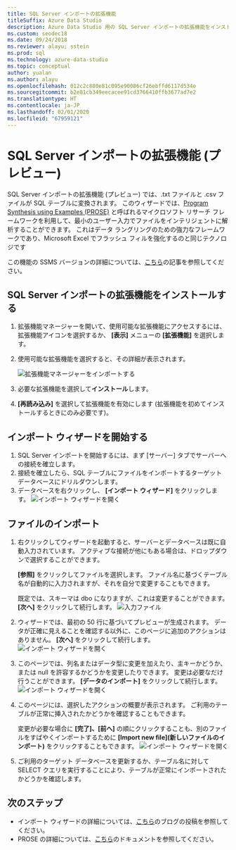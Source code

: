 ```yaml
---
title: SQL Server インポートの拡張機能
titleSuffix: Azure Data Studio
description: Azure Data Studio 用の SQL Server インポートの拡張機能をインストールして使用する
ms.custom: seodec18
ms.date: 09/24/2018
ms.reviewer: alayu; sstein
ms.prod: sql
ms.technology: azure-data-studio
ms.topic: conceptual
author: yualan
ms.author: alayu
ms.openlocfilehash: 012c2c880e81c095e90086cf26ebffd6117d534e
ms.sourcegitcommit: b2e81cb349eecacee91cd3766410ffb3677ad7e2
ms.translationtype: HT
ms.contentlocale: ja-JP
ms.lasthandoff: 02/01/2020
ms.locfileid: "67959121"
---
```

# <a name="sql-server-import-extension-preview"></a>SQL Server インポートの拡張機能 (プレビュー)

SQL Server インポートの拡張機能 (プレビュー) では、.txt ファイルと .csv ファイルが SQL テーブルに変換されます。 このウィザードでは、[Program Synthesis using Examples (PROSE)](https://microsoft.github.io/prose/) と呼ばれるマイクロソフト リサーチ フレームワークを利用して、最小のユーザー入力でファイルをインテリジェントに解析することができます。 これはデータ ラングリングのための強力なフレームワークであり、Microsoft Excel でフラッシュ フィルを強化するのと同じテクノロジです

この機能の SSMS バージョンの詳細については、[こちら](https://docs.microsoft.com/sql/relational-databases/import-export/import-flat-file-wizard)の記事を参照してください。


## <a name="install-the-sql-server-import-extension"></a>SQL Server インポートの拡張機能をインストールする

1. 拡張機能マネージャーを開いて、使用可能な拡張機能にアクセスするには、拡張機能アイコンを選択するか、 **[表示]** メニューの **[拡張機能]** を選択します。
2. 使用可能な拡張機能を選択すると、その詳細が表示されます。

   ![拡張機能マネージャーをインポートする](media/sql-server-import-extension/import-wizard-install.png)

1. 必要な拡張機能を選択して**インストール**します。
2. **[再読み込み]** を選択して拡張機能を有効にします (拡張機能を初めてインストールするときにのみ必要です)。

## <a name="start-import-wizard"></a>インポート ウィザードを開始する

1. SQL Server インポートを開始するには、まず [サーバー] タブでサーバーへの接続を確立します。
2. 接続を確立したら、SQL テーブルにファイルをインポートするターゲット データベースにドリルダウンします。
3. データベースを右クリックし、 **[インポート ウィザード]** をクリックします。
    ![インポート ウィザードを開く](media/sql-server-import-extension/open-import-wizard.png)

## <a name="importing-a-file"></a>ファイルのインポート
1. 右クリックしてウィザードを起動すると、サーバーとデータベースは既に自動入力されています。 アクティブな接続が他にもある場合は、ドロップダウンで選択することができます。 
    
    **[参照]** をクリックしてファイルを選択します。 ファイル名に基づくテーブル名が自動的に入力されますが、それを自分で変更することもできます。

    既定では、スキーマは dbo になりますが、これは変更することができます。 **[次へ]** をクリックして続行します。
    ![入力ファイル](media/sql-server-import-extension/import-wizard-input-file.png)
1. ウィザードでは、最初の 50 行に基づいてプレビューが生成されます。 データが正確に見えることを確認する以外に、このページに追加のアクションはありません。 **[次へ]** をクリックして続行します。
    ![インポート ウィザードを開く](media/sql-server-import-extension/import-wizard-preview-data.png)
2. このページでは、列名またはデータ型に変更を加えたり、主キーかどうか、または null を許容するかどうかを変更したりできます。 変更は必要なだけ行うことができます。 **[データのインポート]** をクリックして続行します。
    ![インポート ウィザードを開く](media/sql-server-import-extension/import-wizard-modify-columns.png)
3. このページには、選択したアクションの概要が表示されます。 ご利用のテーブルが正常に挿入されたかどうかを確認することもできます。 

    変更が必要な場合に **[完了]、[前へ]** の順にクリックすることも、別のファイルをすばやくインポートするために **[Import new file]\(新しいファイルのインポート\)** をクリックすることもできます。
    ![インポート ウィザードを開く](media/sql-server-import-extension/import-wizard-summary.png)
1. ご利用のターゲット データベースを更新するか、テーブル名に対して SELECT クエリを実行することにより、テーブルが正常にインポートされたかどうかを確認します。

## <a name="next-steps"></a>次のステップ
- インポート ウィザードの詳細については、[こちら](https://cloudblogs.microsoft.com/sqlserver/2018/08/30/the-august-release-of-sql-operations-studio-is-now-available/)のブログの投稿を参照してください。
- PROSE の詳細については、[こちら](https://microsoft.github.io/prose/)のドキュメントを参照してください。
